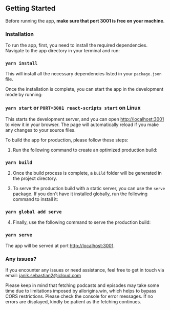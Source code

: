 ## Getting Started

Before running the app, **make sure that port 3001 is free on your machine**.

### Installation

To run the app, first, you need to install the required dependencies. Navigate to the app directory in your terminal and run:

### `yarn install`

This will install all the necessary dependencies listed in your `package.json` file.

Once the installation is complete, you can start the app in the development mode by running:

### `yarn start` or `PORT=3001 react-scripts start` on Linux

This starts the development server, and you can open [http://localhost:3001](http://localhost:3001) to view it in your browser. The page will automatically reload if you make any changes to your source files.

To build the app for production, please follow these steps:

1. Run the following command to create an optimized production build:

### `yarn build`

2. Once the build process is complete, a `build` folder will be generated in the project directory.

3. To serve the production build with a static server, you can use the `serve` package. If you don't have it installed globally, run the following command to install it:

### `yarn global add serve`

4. Finally, use the following command to serve the production build:

### `yarn serve`

The app will be served at port [http://localhost:3001](http://localhost:3001).

### Any issues?

If you encounter any issues or need assistance, feel free to get in touch via email: janik.sebastian2@icloud.com

Please keep in mind that fetching podcasts and episodes may take some time due to limitations imposed by allorigins.win, which helps to bypass CORS restrictions. Please check the console for error messages. If no errors are displayed, kindly be patient as the fetching continues.
